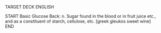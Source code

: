 TARGET DECK
ENGLISH

START
Basic
Glucose
Back: n. Sugar found in the blood or in fruit juice etc., and as a constituent of starch, cellulose, etc. [greek gleukos sweet wine]
END
